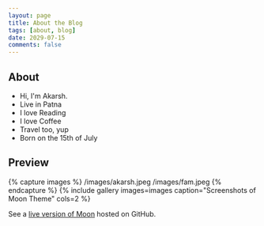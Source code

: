 ```yaml
---
layout: page
title: About the Blog
tags: [about, blog]
date: 2029-07-15
comments: false
---
```

    

## About
* Hi, I'm Akarsh. 
* Live in Patna
* I love Reading
* I love Coffee
* Travel too, yup
* Born on the 15th of July

## Preview

{% capture images %}
    /images/akarsh.jpeg
    /images/fam.jpeg
{% endcapture %}
{% include gallery images=images caption="Screenshots of Moon Theme" cols=2 %}

See a [live version of Moon](http://taylantatli.github.io/Moon) hosted on GitHub.
